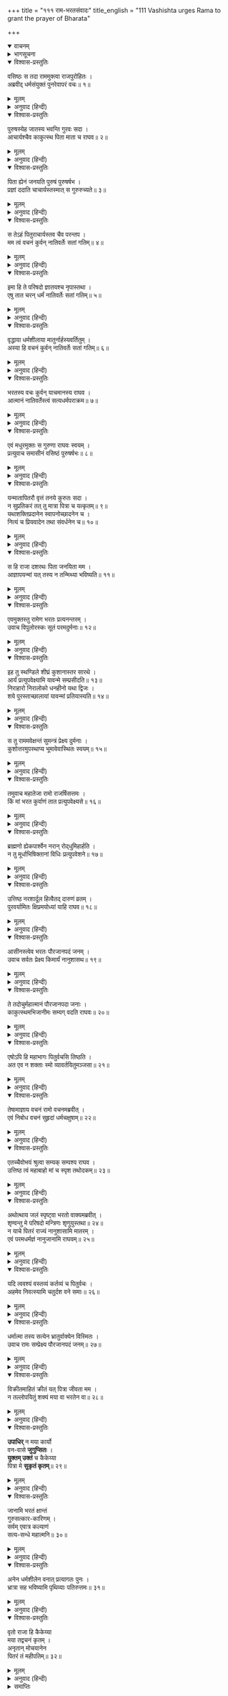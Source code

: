 +++
title = "१११ राम-भरतसंवादः"
title_english = "111 Vashishta urges Rama to grant the prayer of Bharata"

+++
<details open><summary>वाचनम्</summary>
<div caption="श्रीराम-हरिसीताराममूर्ति-घनपाठिभ्यां वचनम्" class="audioEmbed" src="https://archive.org/download/Ramayana-recitation-Sriram-harisItArAmamUrti-Ghanapaati-v2/Kanda_2/Kanda_2_AYK-111-Rama_Bharatha_Samvadaha.mp3"></div>
</details>

<details><summary>भागसूचना</summary>

111. वसिष्ठजीके समझानेपर भी श्रीरामको पिताकी आज्ञाके पालनसे विरत होते न देख भरतका धरना देनेको तैयार होना तथा श्रीरामका उन्हें समझाकर अयोध्या लौटनेकी आज्ञा देना
</details>

<details open><summary>विश्वास-प्रस्तुतिः</summary>

वसिष्ठः स तदा राममुक्त्वा राजपुरोहितः ।  
अब्रवीद् धर्मसंयुक्तं पुनरेवापरं वचः॥ १॥
</details>

<details><summary>मूलम्</summary>

वसिष्ठः स तदा राममुक्त्वा राजपुरोहितः ।  
अब्रवीद् धर्मसंयुक्तं पुनरेवापरं वचः॥ १॥
</details>

<details><summary>अनुवाद (हिन्दी)</summary>

उस समय राजपुरोहित वसिष्ठने पूर्वोक्त बातें कहकर पुनः श्रीरामसे दूसरी धर्मयुक्त बातें कहीं—॥ १॥
</details>

<details open><summary>विश्वास-प्रस्तुतिः</summary>

पुरुषस्येह जातस्य भवन्ति गुरवः सदा ।  
आचार्यश्चैव काकुत्स्थ पिता माता च राघव॥ २॥
</details>

<details><summary>मूलम्</summary>

पुरुषस्येह जातस्य भवन्ति गुरवः सदा ।  
आचार्यश्चैव काकुत्स्थ पिता माता च राघव॥ २॥
</details>

<details><summary>अनुवाद (हिन्दी)</summary>

‘रघुनन्दन! ककुत्स्थकुलभूषण! इस संसारमें उत्पन्न हुए पुरुषके सदा तीन गुरु होते हैं—आचार्य, पिता और माता॥ २॥
</details>

<details open><summary>विश्वास-प्रस्तुतिः</summary>

पिता ह्येनं जनयति पुरुषं पुरुषर्षभ ।  
प्रज्ञां ददाति चाचार्यस्तस्मात् स गुरुरुच्यते॥ ३॥
</details>

<details><summary>मूलम्</summary>

पिता ह्येनं जनयति पुरुषं पुरुषर्षभ ।  
प्रज्ञां ददाति चाचार्यस्तस्मात् स गुरुरुच्यते॥ ३॥
</details>

<details><summary>अनुवाद (हिन्दी)</summary>

‘पुरुषप्रवर! पिता पुरुषके शरीरको उत्पन्न करता है, इसलिये गुरु है और आचार्य उसे ज्ञान देता है, इसलिये गुरु कहलाता है॥ ३॥
</details>

<details open><summary>विश्वास-प्रस्तुतिः</summary>

स तेऽहं पितुराचार्यस्तव चैव परन्तप ।  
मम त्वं वचनं कुर्वन् नातिवर्तेः सतां गतिम्॥ ४॥
</details>

<details><summary>मूलम्</summary>

स तेऽहं पितुराचार्यस्तव चैव परन्तप ।  
मम त्वं वचनं कुर्वन् नातिवर्तेः सतां गतिम्॥ ४॥
</details>

<details><summary>अनुवाद (हिन्दी)</summary>

‘शत्रुओंको संताप देनेवाले रघुवीर! मैं तुम्हारे पिताका और तुम्हारा भी आचार्य हूँ; अतः मेरी आज्ञाका पालन करनेसे तुम सत्पुरुषोंके पथका त्याग करनेवाले नहीं समझे जाओगे॥ ४॥
</details>

<details open><summary>विश्वास-प्रस्तुतिः</summary>

इमा हि ते परिषदो ज्ञातयश्च नृपास्तथा ।  
एषु तात चरन् धर्मं नातिवर्तेः सतां गतिम्॥ ५॥
</details>

<details><summary>मूलम्</summary>

इमा हि ते परिषदो ज्ञातयश्च नृपास्तथा ।  
एषु तात चरन् धर्मं नातिवर्तेः सतां गतिम्॥ ५॥
</details>

<details><summary>अनुवाद (हिन्दी)</summary>

‘तात! ये तुम्हारे सभासद्, बन्धु-बान्धव तथा सामन्त राजा पधारे हुए हैं, इनके प्रति धर्मानुकूल बर्ताव करनेसे भी तुम्हारे द्वारा सन्मार्गका उल्लङ्घन नहीं होगा॥ ५॥
</details>

<details open><summary>विश्वास-प्रस्तुतिः</summary>

वृद्धाया धर्मशीलाया मातुर्नार्हस्यवर्तितुम् ।  
अस्या हि वचनं कुर्वन् नातिवर्तेः सतां गतिम्॥ ६॥
</details>

<details><summary>मूलम्</summary>

वृद्धाया धर्मशीलाया मातुर्नार्हस्यवर्तितुम् ।  
अस्या हि वचनं कुर्वन् नातिवर्तेः सतां गतिम्॥ ६॥
</details>

<details><summary>अनुवाद (हिन्दी)</summary>

‘अपनी धर्मपरायणा बूढ़ी माताकी बात तो तुम्हें कभी टालनी ही नहीं चाहिये । इनकी आज्ञाका पालन करके तुम श्रेष्ठ पुरुषोंके आश्रयभूत धर्मका उल्लङ्घन करनेवाले नहीं माने जाओगे॥ ६॥
</details>

<details open><summary>विश्वास-प्रस्तुतिः</summary>

भरतस्य वचः कुर्वन् याचमानस्य राघव ।  
आत्मानं नातिवर्तेस्त्वं सत्यधर्मपराक्रम॥ ७॥
</details>

<details><summary>मूलम्</summary>

भरतस्य वचः कुर्वन् याचमानस्य राघव ।  
आत्मानं नातिवर्तेस्त्वं सत्यधर्मपराक्रम॥ ७॥
</details>

<details><summary>अनुवाद (हिन्दी)</summary>

‘सत्य, धर्म और पराक्रमसे सम्पन्न रघुनन्दन! भरत अपने आत्मस्वरूप तुमसे राज्य ग्रहण करने और अयोध्या लौटनेकी प्रार्थना कर रहे हैं, उनकी बात मान लेनेसे भी तुम धर्मका उल्लङ्घन करनेवाले नहीं कहलाओगे’॥ ७॥
</details>

<details open><summary>विश्वास-प्रस्तुतिः</summary>

एवं मधुरमुक्तः स गुरुणा राघवः स्वयम् ।  
प्रत्युवाच समासीनं वसिष्ठं पुरुषर्षभः॥ ८॥
</details>

<details><summary>मूलम्</summary>

एवं मधुरमुक्तः स गुरुणा राघवः स्वयम् ।  
प्रत्युवाच समासीनं वसिष्ठं पुरुषर्षभः॥ ८॥
</details>

<details><summary>अनुवाद (हिन्दी)</summary>

गुरु वसिष्ठने सुमधुर वचनोंमें जब इस प्रकार कहा, तब साक्षात् पुरुषोत्तम श्रीराघवेन्द्रने वहाँ बैठे हुए वसिष्ठजीको यों उत्तर दिया॥ ८॥
</details>

<details open><summary>विश्वास-प्रस्तुतिः</summary>

यन्मातापितरौ वृत्तं तनये कुरुतः सदा ।  
न सुप्रतिकरं तत् तु मात्रा पित्रा च यत्कृतम्॥ ९॥  
यथाशक्तिप्रदानेन स्वापनोच्छादनेन च ।  
नित्यं च प्रियवादेन तथा संवर्धनेन च॥ १०॥
</details>

<details><summary>मूलम्</summary>

यन्मातापितरौ वृत्तं तनये कुरुतः सदा ।  
न सुप्रतिकरं तत् तु मात्रा पित्रा च यत्कृतम्॥ ९॥  
यथाशक्तिप्रदानेन स्वापनोच्छादनेन च ।  
नित्यं च प्रियवादेन तथा संवर्धनेन च॥ १०॥
</details>

<details><summary>अनुवाद (हिन्दी)</summary>

‘माता और पिता पुत्रके प्रति जो सर्वदा स्नेहपूर्ण बर्ताव करते हैं, अपनी शक्तिके अनुसार उत्तम खाद्य पदार्थ देने, अच्छे बिछौनेपर सुलाने, उबटन आदि लगाने, सदा मीठी बातें बोलने तथा पालन-पोषण करने आदिके द्वारा माता और पिताने जो उपकार किया है, उसका बदला सहज ही नहीं चुकाया जा सकता॥
</details>

<details open><summary>विश्वास-प्रस्तुतिः</summary>

स हि राजा दशरथः पिता जनयिता मम ।  
आज्ञापयन्मां यत् तस्य न तन्मिथ्या भविष्यति॥ ११॥
</details>

<details><summary>मूलम्</summary>

स हि राजा दशरथः पिता जनयिता मम ।  
आज्ञापयन्मां यत् तस्य न तन्मिथ्या भविष्यति॥ ११॥
</details>

<details><summary>अनुवाद (हिन्दी)</summary>

‘अतः मेरे जन्मदाता पिता महाराज दशरथने मुझे जो आज्ञा दी है, वह मिथ्या नहीं होगी’॥ ११॥
</details>

<details open><summary>विश्वास-प्रस्तुतिः</summary>

एवमुक्तस्तु रामेण भरतः प्रत्यनन्तरम् ।  
उवाच विपुलोरस्कः सूतं परमदुर्मनाः॥ १२॥
</details>

<details><summary>मूलम्</summary>

एवमुक्तस्तु रामेण भरतः प्रत्यनन्तरम् ।  
उवाच विपुलोरस्कः सूतं परमदुर्मनाः॥ १२॥
</details>

<details><summary>अनुवाद (हिन्दी)</summary>

श्रीरामचन्द्रजीके ऐसा कहनेपर चौड़ी छातीवाले भरतजीका मन बहुत उदास हो गया । वे पास ही बैठे हुए सूत सुमन्त्रसे बोले—॥ १२॥
</details>

<details open><summary>विश्वास-प्रस्तुतिः</summary>

इह तु स्थण्डिले शीघ्रं कुशानास्तर सारथे ।  
आर्यं प्रत्युपवेक्ष्यामि यावन्मे सम्प्रसीदति॥ १३॥  
निराहारो निरालोको धनहीनो यथा द्विजः ।  
शये पुरस्ताच्छालायां यावन्मां प्रतियास्यति॥ १४॥
</details>

<details><summary>मूलम्</summary>

इह तु स्थण्डिले शीघ्रं कुशानास्तर सारथे ।  
आर्यं प्रत्युपवेक्ष्यामि यावन्मे सम्प्रसीदति॥ १३॥  
निराहारो निरालोको धनहीनो यथा द्विजः ।  
शये पुरस्ताच्छालायां यावन्मां प्रतियास्यति॥ १४॥
</details>

<details><summary>अनुवाद (हिन्दी)</summary>

‘सारथे! आप इस वेदीपर शीघ्र ही बहुत-से कुश बिछा दीजिये । जबतक आर्य मुझपर प्रसन्न नहीं होंगे, तबतक मैं यहीं इनके पास धरना दूँगा । जैसे साहूकार या महाजनके द्वारा निर्धन किया हुआ ब्राह्मण उसके घरके दरवाजेपर मुँह ढककर बिना खाये-पिये पड़ा रहता है, उसी प्रकार मैं भी उपवासपूर्वक मुखपर आवरण डालकर इस कुटियाके सामने लेट जाऊँगा । जबतक मेरी बात मानकर ये अयोध्याको नहीं लौटेंगे, तबतक मैं इसी तरह पड़ा रहूँगा’॥ १३-१४॥
</details>

<details open><summary>विश्वास-प्रस्तुतिः</summary>

स तु राममवेक्षन्तं सुमन्त्रं प्रेक्ष्य दुर्मनाः ।  
कुशोत्तरमुपस्थाप्य भूमावेवास्थितः स्वयम्॥ १५॥
</details>

<details><summary>मूलम्</summary>

स तु राममवेक्षन्तं सुमन्त्रं प्रेक्ष्य दुर्मनाः ।  
कुशोत्तरमुपस्थाप्य भूमावेवास्थितः स्वयम्॥ १५॥
</details>

<details><summary>अनुवाद (हिन्दी)</summary>

यह सुनकर सुमन्त्र श्रीरामचन्द्रजीका मुँह ताकने लगे । उन्हें इस अवस्थामें देख भरतके मनमें बड़ा दुःख हुआ और वे स्वयं ही कुशकी चटाई बिछाकर जमीनपर बैठ गये॥ १५॥
</details>

<details open><summary>विश्वास-प्रस्तुतिः</summary>

तमुवाच महातेजा रामो राजर्षिसत्तमः ।  
किं मां भरत कुर्वाणं तात प्रत्युपवेक्ष्यसे॥ १६॥
</details>

<details><summary>मूलम्</summary>

तमुवाच महातेजा रामो राजर्षिसत्तमः ।  
किं मां भरत कुर्वाणं तात प्रत्युपवेक्ष्यसे॥ १६॥
</details>

<details><summary>अनुवाद (हिन्दी)</summary>

तब महातेजस्वी राजर्षिशिरोमणि श्रीरामने उनसे कहा— ‘तात भरत! मैं तुम्हारी क्या बुराई करता हूँ, जो मेरे आगे धरना दोगे?॥ १६॥
</details>

<details open><summary>विश्वास-प्रस्तुतिः</summary>

ब्राह्मणो ह्येकपार्श्वेन नरान् रोद‍्धुमिहार्हति ।  
न तु मूर्धाभिषिक्तानां विधिः प्रत्युपवेशने॥ १७॥
</details>

<details><summary>मूलम्</summary>

ब्राह्मणो ह्येकपार्श्वेन नरान् रोद‍्धुमिहार्हति ।  
न तु मूर्धाभिषिक्तानां विधिः प्रत्युपवेशने॥ १७॥
</details>

<details><summary>अनुवाद (हिन्दी)</summary>

‘ब्राह्मण एक करवटसे सोकर—धरना देकर मनुष्योंको अन्यायसे रोक सकता है, परंतु राजतिलक ग्रहण करनेवाले क्षत्रियोंके लिये इस प्रकार धरना देनेका विधान नहीं है॥ १७॥
</details>

<details open><summary>विश्वास-प्रस्तुतिः</summary>

उत्तिष्ठ नरशार्दूल हित्वैतद् दारुणं व्रतम् ।  
पुरवर्यामितः क्षिप्रमयोध्यां याहि राघव॥ १८॥
</details>

<details><summary>मूलम्</summary>

उत्तिष्ठ नरशार्दूल हित्वैतद् दारुणं व्रतम् ।  
पुरवर्यामितः क्षिप्रमयोध्यां याहि राघव॥ १८॥
</details>

<details><summary>अनुवाद (हिन्दी)</summary>

‘अतः नरश्रेष्ठ रघुनन्दन! इस कठोर व्रतका परित्याग करके उठो और यहाँसे शीघ्र ही अयोध्यापुरीको जाओ’॥
</details>

<details open><summary>विश्वास-प्रस्तुतिः</summary>

आसीनस्त्वेव भरतः पौरजानपदं जनम् ।  
उवाच सर्वतः प्रेक्ष्य किमार्यं नानुशासथ॥ १९॥
</details>

<details><summary>मूलम्</summary>

आसीनस्त्वेव भरतः पौरजानपदं जनम् ।  
उवाच सर्वतः प्रेक्ष्य किमार्यं नानुशासथ॥ १९॥
</details>

<details><summary>अनुवाद (हिन्दी)</summary>

यह सुनकर भरत वहाँ बैठे-बैठे ही सब ओर दृष्टि डालकर नगर और जनपदके लोगोंसे बोले—‘आपलोग भैयाको क्यों नहीं समझाते हैं ?’॥ १९॥
</details>

<details open><summary>विश्वास-प्रस्तुतिः</summary>

ते तदोचुर्महात्मानं पौरजानपदा जनाः ।  
काकुत्स्थमभिजानीमः सम्यग् वदति राघवः॥ २०॥
</details>

<details><summary>मूलम्</summary>

ते तदोचुर्महात्मानं पौरजानपदा जनाः ।  
काकुत्स्थमभिजानीमः सम्यग् वदति राघवः॥ २०॥
</details>

<details><summary>अनुवाद (हिन्दी)</summary>

तब नगर और जनपदके लोग महात्मा भरतसे बोले—‘हम जानते हैं, काकुत्स्थ श्रीरामचन्द्रजीके प्रति आप रघुकुल-तिलक भरतजी ठीक ही कहते हैं॥ २०॥
</details>

<details open><summary>विश्वास-प्रस्तुतिः</summary>

एषोऽपि हि महाभागः पितुर्वचसि तिष्ठति ।  
अत एव न शक्ताः स्मो व्यावर्तयितुमञ्जसा॥ २१॥
</details>

<details><summary>मूलम्</summary>

एषोऽपि हि महाभागः पितुर्वचसि तिष्ठति ।  
अत एव न शक्ताः स्मो व्यावर्तयितुमञ्जसा॥ २१॥
</details>

<details><summary>अनुवाद (हिन्दी)</summary>

‘परंतु ये महाभाग श्रीरामचन्द्रजी भी पिताकी आज्ञाके पालनमें लगे हैं, इसलिये यह भी ठीक ही है । अतएव हम इन्हें सहसा उस ओरसे लौटानेमें असमर्थ हैं’॥ २१॥
</details>

<details open><summary>विश्वास-प्रस्तुतिः</summary>

तेषामाज्ञाय वचनं रामो वचनमब्रवीत् ।  
एवं निबोध वचनं सुहृदां धर्मचक्षुषाम्॥ २२॥
</details>

<details><summary>मूलम्</summary>

तेषामाज्ञाय वचनं रामो वचनमब्रवीत् ।  
एवं निबोध वचनं सुहृदां धर्मचक्षुषाम्॥ २२॥
</details>

<details><summary>अनुवाद (हिन्दी)</summary>

उन पुरवासियोंके वचनका तात्पर्य समझकर श्रीरामने भरतसे कहा—‘भरत! धर्मपर दृष्टि रखनेवाले सुहृदोंके इस कथनको सुनो और समझो॥ २२॥
</details>

<details open><summary>विश्वास-प्रस्तुतिः</summary>

एतच्चैवोभयं श्रुत्वा सम्यक् सम्पश्य राघव ।  
उत्तिष्ठ त्वं महाबाहो मां च स्पृश तथोदकम्॥ २३॥
</details>

<details><summary>मूलम्</summary>

एतच्चैवोभयं श्रुत्वा सम्यक् सम्पश्य राघव ।  
उत्तिष्ठ त्वं महाबाहो मां च स्पृश तथोदकम्॥ २३॥
</details>

<details><summary>अनुवाद (हिन्दी)</summary>

‘रघुनन्दन! मेरी और इनकी दोनों बातोंको सुनकर उनपर सम्यक् रूपसे विचार करो । महाबाहो! अब शीघ्र उठो तथा मेरा और जलका स्पर्श करो’॥ २३॥
</details>

<details open><summary>विश्वास-प्रस्तुतिः</summary>

अथोत्थाय जलं स्पृष्ट्वा भरतो वाक्यमब्रवीत् ।  
शृण्वन्तु मे परिषदो मन्त्रिणः शृणुयुस्तथा॥ २४॥  
न याचे पितरं राज्यं नानुशासामि मातरम् ।  
एवं परमधर्मज्ञं नानुजानामि राघवम्॥ २५॥
</details>

<details><summary>मूलम्</summary>

अथोत्थाय जलं स्पृष्ट्वा भरतो वाक्यमब्रवीत् ।  
शृण्वन्तु मे परिषदो मन्त्रिणः शृणुयुस्तथा॥ २४॥  
न याचे पितरं राज्यं नानुशासामि मातरम् ।  
एवं परमधर्मज्ञं नानुजानामि राघवम्॥ २५॥
</details>

<details><summary>अनुवाद (हिन्दी)</summary>

यह सुनकर भरत उठकर खड़े हो गये और श्रीराम एवं जलका स्पर्श करके बोले—‘मेरे सभासद् और मन्त्री सब लोग सुनें—न तो मैंने पिताजीसे राज्य माँगा था और न मातासे ही कभी इसके लिये कुछ कहा था । साथ ही, परम धर्मज्ञ श्रीरामचन्द्रजीके वनवासमें भी मेरी कोई सम्मति नहीं है॥ २४-२५॥
</details>

<details open><summary>विश्वास-प्रस्तुतिः</summary>

यदि त्ववश्यं वस्तव्यं कर्तव्यं च पितुर्वचः ।  
अहमेव निवत्स्यामि चतुर्दश वने समाः॥ २६॥
</details>

<details><summary>मूलम्</summary>

यदि त्ववश्यं वस्तव्यं कर्तव्यं च पितुर्वचः ।  
अहमेव निवत्स्यामि चतुर्दश वने समाः॥ २६॥
</details>

<details><summary>अनुवाद (हिन्दी)</summary>

‘फिर भी यदि इनके लिये पिताजीकी आज्ञाका पालन करना और वनमें रहना अनिवार्य है तो इनके बदले मैं ही चौदह वर्षोंतक वनमें निवास करूँगा’॥ २६॥
</details>

<details open><summary>विश्वास-प्रस्तुतिः</summary>

धर्मात्मा तस्य सत्येन भ्रातुर्वाक्येन विस्मितः ।  
उवाच रामः सम्प्रेक्ष्य पौरजानपदं जनम्॥ २७॥
</details>

<details><summary>मूलम्</summary>

धर्मात्मा तस्य सत्येन भ्रातुर्वाक्येन विस्मितः ।  
उवाच रामः सम्प्रेक्ष्य पौरजानपदं जनम्॥ २७॥
</details>

<details><summary>अनुवाद (हिन्दी)</summary>

भाई भरतकी इस सत्य बातसे धर्मात्मा श्रीरामको बड़ा विस्मय हुआ और उन्होंने पुरवासी तथा राज्यनिवासी लोगोंकी ओर देखकर कहा—॥ २७॥
</details>

<details open><summary>विश्वास-प्रस्तुतिः</summary>

विक्रीतमाहितं क्रीतं यत् पित्रा जीवता मम ।  
न तल्लोपयितुं शक्यं मया वा भरतेन वा॥ २८॥
</details>

<details><summary>मूलम्</summary>

विक्रीतमाहितं क्रीतं यत् पित्रा जीवता मम ।  
न तल्लोपयितुं शक्यं मया वा भरतेन वा॥ २८॥
</details>

<details><summary>अनुवाद (हिन्दी)</summary>

‘पिताजीने अपने जीवनकालमें जो वस्तु बेंच दी है, या धरोहर रख दी है, अथवा खरीदी है, उसे मैं अथवा भरत कोई भी पलट नहीं सकता॥ २८॥
</details>

<details open><summary>विश्वास-प्रस्तुतिः</summary>

**उपाधिर्** न मया कार्यो  
वन-वासे **जुगुप्सितः** ।  
**युक्तम् उक्तं** च कैकेय्या  
पित्रा मे **सुकृतं कृतम्**॥ २९॥
</details>

<details><summary>मूलम्</summary>

उपाधिर्न मया कार्यो वनवासे जुगुप्सितः ।  
युक्तमुक्तं च कैकेय्या पित्रा मे सुकृतं कृतम्॥ २९॥
</details>

<details><summary>अनुवाद (हिन्दी)</summary>

‘मुझे वनवासके लिये किसीको प्रतिनिधि नहीं बनाना चाहिये; क्योंकि सामर्थ्य रहते हुए प्रतिनिधिसे काम लेना लोकमें निन्दित है । कैकेयीने उचित माँग ही प्रस्तुत की थी और मेरे पिताजीने उसे देकर पुण्य कर्म ही किया था॥
</details>

<details open><summary>विश्वास-प्रस्तुतिः</summary>

जानामि भरतं क्षान्तं  
गुरुसत्कार-कारिणम् ।  
सर्वम् एवात्र कल्याणं  
सत्य-सन्धे महात्मनि॥ ३०॥
</details>

<details><summary>मूलम्</summary>

जानामि भरतं क्षान्तं गुरुसत्कारकारिणम् ।  
सर्वमेवात्र कल्याणं सत्यसन्धे महात्मनि॥ ३०॥
</details>

<details><summary>अनुवाद (हिन्दी)</summary>

‘मैं जानता हूँ, भरत बड़े क्षमाशील और गुरुजनोंका सत्कार करनेवाले हैं, इन सत्यप्रतिज्ञ महात्मामें सभी कल्याणकारी गुण मौजूद हैं॥ ३०॥
</details>

<details open><summary>विश्वास-प्रस्तुतिः</summary>

अनेन धर्मशीलेन वनात् प्रत्यागतः पुनः ।  
भ्रात्रा सह भविष्यामि पृथिव्याः पतिरुत्तमः॥ ३१॥
</details>

<details><summary>मूलम्</summary>

अनेन धर्मशीलेन वनात् प्रत्यागतः पुनः ।  
भ्रात्रा सह भविष्यामि पृथिव्याः पतिरुत्तमः॥ ३१॥
</details>

<details><summary>अनुवाद (हिन्दी)</summary>

‘चौदह वर्षोंकी अवधि पूरी करके जब मैं वनसे लौटूँगा, तब अपने इन धर्मशील भाईके साथ इस भूमण्डलका श्रेष्ठ राजा होऊँगा॥ ३१॥
</details>

<details open><summary>विश्वास-प्रस्तुतिः</summary>

वृतो राजा हि कैकेय्या  
मया तद्वचनं कृतम् ।  
अनृतान् मोचयानेन  
पितरं तं महीपतिम्॥ ३२॥
</details>

<details><summary>मूलम्</summary>

वृतो राजा हि कैकेय्या मया तद्वचनं कृतम् ।  
अनृतान्मोचयानेन पितरं तं महीपतिम्॥ ३२॥
</details>

<details><summary>अनुवाद (हिन्दी)</summary>

‘कैकेयीने राजासे वर माँगा और मैंने उसका पालन स्वीकार कर लिया, अतः भरत! अब तुम मेरा कहना मानकर उस वरके पालनद्वारा अपने पिता महाराज दशरथको असत्यके बन्धनसे मुक्त करो’॥ ३२॥
</details>

<details><summary>समाप्तिः</summary>

इत्यार्षे श्रीमद्रामायणे वाल्मीकीये आदिकाव्येऽयोध्याकाण्डे एकादशाधिकशततमः सर्गः॥ १११॥  
इस प्रकार श्रीवाल्मीकिनिर्मित आर्षरामायण आदिकाव्यके अयोध्याकाण्डमें एक सौ ग्यारहवाँ सर्ग पूरा हुआ॥ १११॥
</details>

